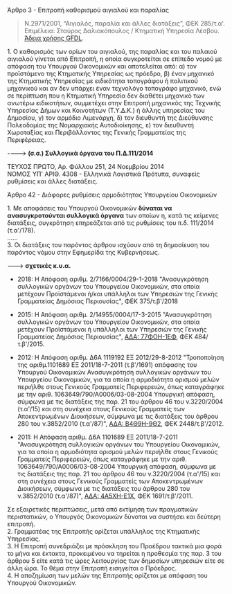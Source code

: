 Άρθρο 3 - Επιτροπή καθορισμού αιγιαλού και παραλίας 

> Ν.2971/2001, “Αιγιαλός, παραλία και άλλες διατάξεις”, ΦΕΚ 285/τ.α'. Επιμέλεια: Σταύρος Δαλιακόπουλος / Κτηματική Υπηρεσία Λέσβου. [Άδεια χρήσης GFDL](http://www.gnu.org/licenses/fdl.html).

1\. Ο καθορισμός των ορίων του αιγιαλού, της παραλίας και του παλαιού αιγιαλού γίνεται από Επιτροπή, η οποία συγκροτείται σε επίπεδο νομού με απόφαση του Υπουργού Οικονομικών και αποτελείται από: α) τον προϊστάμενο της Κτηματικής Υπηρεσίας ως πρόεδρο, β) έναν μηχανικό της Κτηματικής Υπηρεσίας με ειδικότητα τοπογράφου ή πολιτικού μηχανικού και αν δεν υπάρχει έναν τεχνολόγο τοπογράφο μηχανικό, ενώ σε περίπτωση που η Κτηματική Υπηρεσία δεν διαθέτει μηχανικό των ανωτέρω ειδικοτήτων, συμμετέχει στην Επιτροπή μηχανικός της Τεχνικής Υπηρεσίας Δήμων και Κοινοτήτων (Τ.Υ.Δ.Κ.) ή άλλης υπηρεσίας του Δημοσίου, γ) τον αρμόδιο Λιμενάρχη, δ) τον διευθυντή της Διεύθυνσης Πολεοδομίας της Νομαρχιακής Αυτοδιοίκησης, ε) τον διευθυντή Χωροταξίας και Περιβάλλοντος της Γενικής Γραμματείας της Περιφέρειας.

----> **(σ.σ.) Συλλογικά όργανα του Π.Δ.111/2014**

ΤΕΥΧΟΣ ΠΡΩΤΟ, Αρ. Φύλλου 251, 24 Νοεμβρίου 2014  
ΝΟΜΟΣ ΥΠ' ΑΡΙΘ. 4308 - Ελληνικά Λογιστικά Πρότυπα, συναφείς ρυθμίσεις και άλλες διατάξεις.

Άρθρο 42 - Διάφορες ρυθμίσεις αρμοδιότητας Υπουργείου Οικονομικών

1\. Με αποφάσεις του Υπουργού Οικονομικών **δύναται να ανασυγκροτούνται συλλογικά όργανα** των οποίων η, κατά τις κείμενες διατάξεις, συγκρότηση επηρεάζεται από τις ρυθμίσεις του π.δ. 111/2014 (τ.α'/178\).  
......  
3\. Οι διατάξεις του παρόντος άρθρου ισχύουν από τη δημοσίευση του παρόντος νόμου στην Εφημερίδα της Κυβερνήσεως.

---> **σχετικές κ.υ.α.**

- 2018: Η Απόφαση αριθμ. 2/7166/0004/29-1-2018 "Ανασυγκρότηση  συλλογικών  οργάνων  του Υπουργείου Οικονομικών, στα οποία μετέχουν Προϊστάμενοι ή/και υπάλληλοι των Υπηρεσιών της Γενικής Γραμματείας Δημόσιας Περιουσίας", ΦΕΚ 375/τ.β'/2018

- 2015: Η Απόφαση αριθμ. 2/14955/0004/17-3-2015 "Ανασυγκρότηση συλλογικών οργάνων του Υπουργείου Οικονομικών, στα οποία μετέχουν Προϊστάμενοι ή υπάλληλοι των Υπηρεσιών της Γενικής Γραμματείας Δημόσιας Περιουσίας", [ΑΔΑ: 77ΦΟΗ-1ΕΦ](https://diavgeia.gov.gr/decision/view/77ΦΟΗ-1ΕΦ), ΦΕΚ 484/τ.β'/2015.

- 2012: Η Απόφαση αριθμ. Δ6Α 1119192 ΕΞ 2012/29-8-2012 "Τροποποίηση της αριθμ.1101689 ΕΞ 2011/18-7-2011 (τ.β'/1691) απόφασης του Υπουργού Οικονομικών Ανασυγκρότηση συλλογικών οργάνων του Υπουργείου Οικονομικών, για τα οποία η αρμοδιότητα ορισμού μελών περιήλθε στους Γενικούς Γραμματείς Περιφερειών, όπως καταγράφηκε με την αριθ. 1063649/790/Α0006/03-08-2004 Υπουργική απόφαση, σύμφωνα με τις διατάξεις της παρ. 21 του άρθρου 46 του ν.3220/2004 (τ.α'/15) και στη συνέχεια στους Γενικούς Γραμματείς των Αποκεντρωμένων Διοικήσεων, σύμφωνα με τις διατάξεις του άρθρου 280 του ν.3852/2010 (τ.α'/87)", [ΑΔΑ: Β4Θ9Η-9Θ2](https://diavgeia.gov.gr/decision/view/Β4Θ9Η-9Θ2), ΦΕΚ 2448/τ.β'/2012.

- 2011: H Απόφαση αριθμ. Δ6Α 1101689 ΕΞ 2011/18-7-2011 "Ανασυγκρότηση συλλογικών οργάνων του Υπουργείου Οικονομικών, για τα οποία η αρμοδιότητα ορισμού μελών περιήλθε στους Γενικούς Γραμματείς Περιφερειών, όπως καταγράφηκε με την αριθ. 1063649/790/Α0006/03-08-2004 Υπουργική απόφαση, σύμφωνα με τις διατάξεις της παρ. 21 του άρθρου 46 του ν.3220/2004 (τ.α'/15) και στη συνέχεια στους Γενικούς Γραμματείς των Αποκεντρωμένων Διοικήσεων, σύμφωνα με τις διατάξεις του άρθρου 280 του ν.3852/2010 (τ.α'/87)", [ΑΔΑ: 4Α5ΧΗ-Ε1Χ](https://diavgeia.gov.gr/decision/view/4Α5ΧΗ-Ε1Χ), ΦΕΚ 1691/τ.β'/2011.

Σε εξαιρετικές περιπτώσεις, μετά από εκτίμηση των πραγματικών περιστατικών, ο Υπουργός Οικονομικών δύναται να συστήσει και δεύτερη επιτροπή.  
2\. Γραμματέας της Επιτροπής ορίζεται υπάλληλος της Κτηματικής Υπηρεσίας.  
3\. Η Επιτροπή συνεδριάζει με πρόσκληση του Προέδρου τακτικά μια φορά το μήνα και έκτακτα, προκειμένου να τηρείται η προθεσμία της παρ. 3 του άρθρου 5 είτε κατά τις ώρες λειτουργίας των δημοσίων υπηρεσιών είτε σε άλλη ώρα. Το θέμα στην Επιτροπή εισηγείται ο Πρόεδρος.  
4\. Η αποζημίωση των μελών της Επιτροπής ορίζεται με απόφαση του Υπουργού Οικονομικών.

